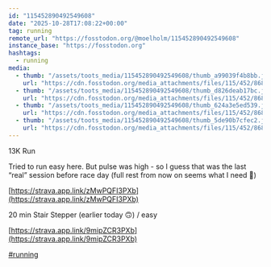 ```yaml
---
id: "115452890492549608"
date: "2025-10-28T17:08:22+00:00"
tag: running
remote_url: "https://fosstodon.org/@moelholm/115452890492549608"
instance_base: "https://fosstodon.org"
hashtags:
  - running
media:
  - thumb: "/assets/toots_media/115452890492549608/thumb_a99039f4b8bb.jpeg"
    url: "https://cdn.fosstodon.org/media_attachments/files/115/452/868/906/264/918/original/820665e1056a4df2.jpeg"
  - thumb: "/assets/toots_media/115452890492549608/thumb_d826deab17bc.jpeg"
    url: "https://cdn.fosstodon.org/media_attachments/files/115/452/868/877/957/762/original/b8c5771a211f94c8.jpeg"
  - thumb: "/assets/toots_media/115452890492549608/thumb_624a3e5ed539.jpeg"
    url: "https://cdn.fosstodon.org/media_attachments/files/115/452/868/896/327/867/original/dfbde01ec7298ac8.jpeg"
  - thumb: "/assets/toots_media/115452890492549608/thumb_5de90b7cfec2.jpeg"
    url: "https://cdn.fosstodon.org/media_attachments/files/115/452/868/906/264/917/original/9db15e6f3d6ae508.jpeg"
---
```

13K Run

Tried to run easy here. But pulse was high - so I guess that was the last “real” session before race day (full rest from now on seems what I need 🤠)

[https://strava.app.link/zMwPQFI3PXb](https://strava.app.link/zMwPQFI3PXb)

20 min Stair Stepper (earlier today 🙃) / easy

[https://strava.app.link/9mipZCR3PXb](https://strava.app.link/9mipZCR3PXb)

[#running](https://fosstodon.org/tags/running)
